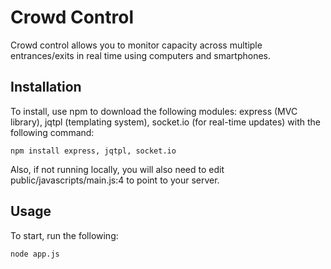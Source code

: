 Crowd Control
=============

Crowd control allows you to monitor capacity across multiple entrances/exits in real time using computers and smartphones.

Installation
------------
To install, use npm to download the following modules: express (MVC library), jqtpl (templating system), socket.io (for real-time updates) with the following command:

    npm install express, jqtpl, socket.io

Also, if not running locally, you will also need to edit public/javascripts/main.js:4 to point to your server.

Usage
-----
To start, run the following:

    node app.js
